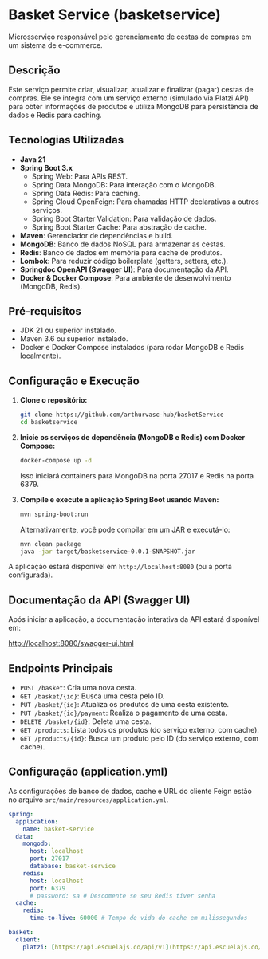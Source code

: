 # Basket Service (basketservice)

Microsserviço responsável pelo gerenciamento de cestas de compras em um sistema de e-commerce.

## Descrição

Este serviço permite criar, visualizar, atualizar e finalizar (pagar) cestas de compras. Ele se integra com um serviço externo (simulado via Platzi API) para obter informações de produtos e utiliza MongoDB para persistência de dados e Redis para caching.

## Tecnologias Utilizadas

* **Java 21**
* **Spring Boot 3.x**
    * Spring Web: Para APIs REST.
    * Spring Data MongoDB: Para interação com o MongoDB.
    * Spring Data Redis: Para caching.
    * Spring Cloud OpenFeign: Para chamadas HTTP declarativas a outros serviços.
    * Spring Boot Starter Validation: Para validação de dados.
    * Spring Boot Starter Cache: Para abstração de cache.
* **Maven**: Gerenciador de dependências e build.
* **MongoDB**: Banco de dados NoSQL para armazenar as cestas.
* **Redis**: Banco de dados em memória para cache de produtos.
* **Lombok**: Para reduzir código boilerplate (getters, setters, etc.).
* **Springdoc OpenAPI (Swagger UI)**: Para documentação da API.
* **Docker & Docker Compose**: Para ambiente de desenvolvimento (MongoDB, Redis).

## Pré-requisitos

* JDK 21 ou superior instalado.
* Maven 3.6 ou superior instalado.
* Docker e Docker Compose instalados (para rodar MongoDB e Redis localmente).

## Configuração e Execução

1.  **Clone o repositório:**
    ```bash
    git clone https://github.com/arthurvasc-hub/basketService
    cd basketservice
    ```

2.  **Inicie os serviços de dependência (MongoDB e Redis) com Docker Compose:**
    ```bash
    docker-compose up -d
    ```
    Isso iniciará containers para MongoDB na porta 27017 e Redis na porta 6379.

3.  **Compile e execute a aplicação Spring Boot usando Maven:**
    ```bash
    mvn spring-boot:run
    ```
    Alternativamente, você pode compilar em um JAR e executá-lo:
    ```bash
    mvn clean package
    java -jar target/basketservice-0.0.1-SNAPSHOT.jar
    ```

A aplicação estará disponível em `http://localhost:8080` (ou a porta configurada).

## Documentação da API (Swagger UI)

Após iniciar a aplicação, a documentação interativa da API estará disponível em:

[http://localhost:8080/swagger-ui.html](http://localhost:8080/swagger-ui.html)

## Endpoints Principais

* `POST /basket`: Cria uma nova cesta.
* `GET /basket/{id}`: Busca uma cesta pelo ID.
* `PUT /basket/{id}`: Atualiza os produtos de uma cesta existente.
* `PUT /basket/{id}/payment`: Realiza o pagamento de uma cesta.
* `DELETE /basket/{id}`: Deleta uma cesta.
* `GET /products`: Lista todos os produtos (do serviço externo, com cache).
* `GET /products/{id}`: Busca um produto pelo ID (do serviço externo, com cache).

## Configuração (application.yml)

As configurações de banco de dados, cache e URL do cliente Feign estão no arquivo `src/main/resources/application.yml`.

```yaml
spring:
  application:
    name: basket-service
  data:
    mongodb:
      host: localhost
      port: 27017
      database: basket-service
    redis:
      host: localhost
      port: 6379
      # password: sa # Descomente se seu Redis tiver senha
  cache:
    redis:
      time-to-live: 60000 # Tempo de vida do cache em milissegundos

basket:
  client:
    platzi: [https://api.escuelajs.co/api/v1](https://api.escuelajs.co/api/v1) # URL do serviço externo de produtos

